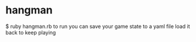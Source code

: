 # hangman

$ ruby hangman.rb to run
you can save your game state to a yaml file
load it back to keep playing
